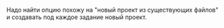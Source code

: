 Надо найти опцию похожу на "новый проект из существующих файлов" и создавать под каждое задание новый проект.

